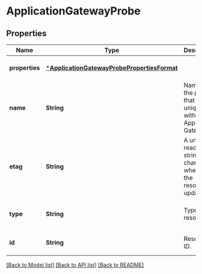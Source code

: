 # ApplicationGatewayProbe


## Properties
Name | Type | Description | Notes
------------ | ------------- | ------------- | -------------
**properties** | [***ApplicationGatewayProbePropertiesFormat**](ApplicationGatewayProbePropertiesFormat.md) |  | [optional] [default to nothing]
**name** | **String** | Name of the probe that is unique within an Application Gateway. | [optional] [default to nothing]
**etag** | **String** | A unique read-only string that changes whenever the resource is updated. | [optional] [readonly] [default to nothing]
**type** | **String** | Type of the resource. | [optional] [readonly] [default to nothing]
**id** | **String** | Resource ID. | [optional] [default to nothing]


[[Back to Model list]](../README.md#models) [[Back to API list]](../README.md#api-endpoints) [[Back to README]](../README.md)


